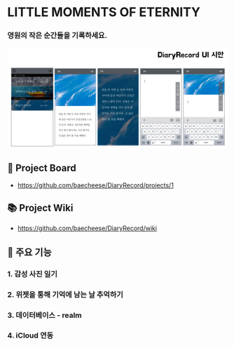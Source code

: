 # LITTLE MOMENTS OF ETERNITY
### 영원의 작은 순간들을 기록하세요.

![](https://raw.githubusercontent.com/baecheese/DiaryRecord/808c59c228e350c57f8b40ac39cda37f37003047/Plan/UI%20%EC%8B%9C%EC%95%88/UI%20%EC%8B%9C%EC%95%88.001.jpg)

## 📌 Project Board
 - https://github.com/baecheese/DiaryRecord/projects/1

## 📚 Project Wiki
 - https://github.com/baecheese/DiaryRecord/wiki

## 🐬 주요 기능
### 1. 감성 사진 일기
### 2. 위젯을 통해 기억에 남는 날 추억하기
### 3. 데이터베이스 - realm
### 4. iCloud 연동